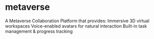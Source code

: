 # metaverse
A Metaverse Collaboration Platform that provides:  Immersive 3D virtual workspaces  Voice-enabled avatars for natural interaction  Built-in task management &amp; progress tracking
